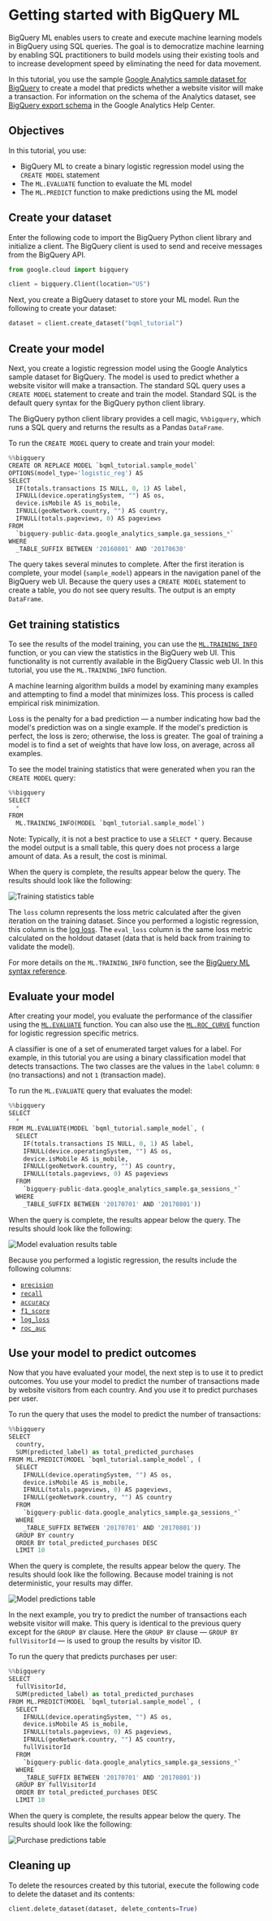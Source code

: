 
# Getting started with BigQuery ML

BigQuery ML enables users to create and execute machine learning models in BigQuery using SQL queries. The goal is to democratize machine learning by enabling SQL practitioners to build models using their existing tools and to increase development speed by eliminating the need for data movement.

In this tutorial, you use the sample [Google Analytics sample dataset for BigQuery](https://support.google.com/analytics/answer/7586738?hl=en&amp;ref_topic=3416089) to create a model that predicts whether a website visitor will make a transaction. For information on the schema of the Analytics dataset, see [BigQuery export schema](https://support.google.com/analytics/answer/3437719) in the Google Analytics Help Center.


## Objectives
In this tutorial, you use:

+ BigQuery ML to create a binary logistic regression model using the `CREATE MODEL` statement
+ The `ML.EVALUATE` function to evaluate the ML model
+ The `ML.PREDICT` function to make predictions using the ML model

## Create your dataset

Enter the following code to import the BigQuery Python client library and initialize a client. The BigQuery client is used to send and receive messages from the BigQuery API.


```python
from google.cloud import bigquery

client = bigquery.Client(location="US")
```

Next, you create a BigQuery dataset to store your ML model. Run the following to create your dataset:


```python
dataset = client.create_dataset("bqml_tutorial")
```

## Create your model

Next, you create a logistic regression model using the Google Analytics sample
dataset for BigQuery. The model is used to predict whether a
website visitor will make a transaction. The standard SQL query uses a
`CREATE MODEL` statement to create and train the model. Standard SQL is the
default query syntax for the BigQuery python client library.

The BigQuery python client library provides a cell magic,
`%%bigquery`, which runs a SQL query and returns the results as a Pandas
`DataFrame`.

To run the `CREATE MODEL` query to create and train your model:


```python
%%bigquery
CREATE OR REPLACE MODEL `bqml_tutorial.sample_model`
OPTIONS(model_type='logistic_reg') AS
SELECT
  IF(totals.transactions IS NULL, 0, 1) AS label,
  IFNULL(device.operatingSystem, "") AS os,
  device.isMobile AS is_mobile,
  IFNULL(geoNetwork.country, "") AS country,
  IFNULL(totals.pageviews, 0) AS pageviews
FROM
  `bigquery-public-data.google_analytics_sample.ga_sessions_*`
WHERE
  _TABLE_SUFFIX BETWEEN '20160801' AND '20170630'
```

The query takes several minutes to complete. After the first iteration is
complete, your model (`sample_model`) appears in the navigation panel of the
BigQuery web UI. Because the query uses a `CREATE MODEL` statement to create a
table, you do not see query results. The output is an empty `DataFrame`.

## Get training statistics

To see the results of the model training, you can use the
[`ML.TRAINING_INFO`](https://cloud.google.com/bigquery/docs/reference/standard-sql/bigqueryml-syntax-train)
function, or you can view the statistics in the BigQuery web UI. This functionality
is not currently available in the BigQuery Classic web UI.
In this tutorial, you use the `ML.TRAINING_INFO` function.

A machine learning algorithm builds a model by examining many examples and
attempting to find a model that minimizes loss. This process is called empirical
risk minimization.

Loss is the penalty for a bad prediction — a number indicating
how bad the model's prediction was on a single example. If the model's
prediction is perfect, the loss is zero; otherwise, the loss is greater. The
goal of training a model is to find a set of weights that have low
loss, on average, across all examples.

To see the model training statistics that were generated when you ran the
`CREATE MODEL` query:


```python
%%bigquery
SELECT
  *
FROM
  ML.TRAINING_INFO(MODEL `bqml_tutorial.sample_model`)
```

Note: Typically, it is not a best practice to use a `SELECT *` query. Because the model output is a small table, this query does not process a large amount of data. As a result, the cost is minimal.

When the query is complete, the results appear below the query. The results should look like the following:

![Training statistics table](../tutorials/bigquery/resources/training-statistics.png)

The `loss` column represents the loss metric calculated after the given iteration
on the training dataset. Since you performed a logistic regression, this column
is the [log loss](https://en.wikipedia.org/wiki/Cross_entropy#Cross-entropy_error_function_and_logistic_regression).
The `eval_loss` column is the same loss metric calculated on
the holdout dataset (data that is held back from training to validate the model).

For more details on the `ML.TRAINING_INFO` function, see the
[BigQuery ML syntax reference](https://cloud.google.com/bigquery/docs/reference/standard-sql/bigqueryml-syntax-train).

## Evaluate your model

After creating your model, you evaluate the performance of the classifier using
the [`ML.EVALUATE`](https://cloud.google.com/bigquery/docs/reference/standard-sql/bigqueryml-syntax-evaluate)
function. You can also use the [`ML.ROC_CURVE`](https://cloud.google.com/bigquery/docs/reference/standard-sql/bigqueryml-syntax-roc)
function for logistic regression specific metrics.

A classifier is one of a set of enumerated target values for a label. For
example, in this tutorial you are using a binary classification model that
detects transactions. The two classes are the values in the `label` column:
`0` (no transactions) and not `1` (transaction made).

To run the `ML.EVALUATE` query that evaluates the model:


```python
%%bigquery
SELECT
  *
FROM ML.EVALUATE(MODEL `bqml_tutorial.sample_model`, (
  SELECT
    IF(totals.transactions IS NULL, 0, 1) AS label,
    IFNULL(device.operatingSystem, "") AS os,
    device.isMobile AS is_mobile,
    IFNULL(geoNetwork.country, "") AS country,
    IFNULL(totals.pageviews, 0) AS pageviews
  FROM
    `bigquery-public-data.google_analytics_sample.ga_sessions_*`
  WHERE
    _TABLE_SUFFIX BETWEEN '20170701' AND '20170801'))
```

When the query is complete, the results appear below the query. The
results should look like the following:

![Model evaluation results table](../tutorials/bigquery/resources/model-evaluation.png)

Because you performed a logistic regression, the results include the following
columns:

+ [`precision`](https://developers.google.com/machine-learning/glossary/#precision)
+ [`recall`](https://developers.google.com/machine-learning/glossary/#recall)
+ [`accuracy`](https://developers.google.com/machine-learning/glossary/#accuracy)
+ [`f1_score`](https://en.wikipedia.org/wiki/F1_score)
+ [`log_loss`](https://developers.google.com/machine-learning/glossary/#Log_Loss)
+ [`roc_auc`](https://developers.google.com/machine-learning/glossary/#AUC)


## Use your model to predict outcomes

Now that you have evaluated your model, the next step is to use it to predict
outcomes. You use your model to predict the number of transactions made by
website visitors from each country. And you use it to predict purchases per user.

To run the query that uses the model to predict the number of transactions:


```python
%%bigquery
SELECT
  country,
  SUM(predicted_label) as total_predicted_purchases
FROM ML.PREDICT(MODEL `bqml_tutorial.sample_model`, (
  SELECT
    IFNULL(device.operatingSystem, "") AS os,
    device.isMobile AS is_mobile,
    IFNULL(totals.pageviews, 0) AS pageviews,
    IFNULL(geoNetwork.country, "") AS country
  FROM
    `bigquery-public-data.google_analytics_sample.ga_sessions_*`
  WHERE
    _TABLE_SUFFIX BETWEEN '20170701' AND '20170801'))
  GROUP BY country
  ORDER BY total_predicted_purchases DESC
  LIMIT 10
```

When the query is complete, the results appear below the query. The
results should look like the following. Because model training is not
deterministic, your results may differ.

![Model predictions table](../tutorials/bigquery/resources/transaction-predictions.png)

In the next example, you try to predict the number of transactions each website
visitor will make. This query is identical to the previous query except for the
`GROUP BY` clause. Here the `GROUP BY` clause — `GROUP BY fullVisitorId`
— is used to group the results by visitor ID.

To run the query that predicts purchases per user:


```python
%%bigquery
SELECT
  fullVisitorId,
  SUM(predicted_label) as total_predicted_purchases
FROM ML.PREDICT(MODEL `bqml_tutorial.sample_model`, (
  SELECT
    IFNULL(device.operatingSystem, "") AS os,
    device.isMobile AS is_mobile,
    IFNULL(totals.pageviews, 0) AS pageviews,
    IFNULL(geoNetwork.country, "") AS country,
    fullVisitorId
  FROM
    `bigquery-public-data.google_analytics_sample.ga_sessions_*`
  WHERE
    _TABLE_SUFFIX BETWEEN '20170701' AND '20170801'))
  GROUP BY fullVisitorId
  ORDER BY total_predicted_purchases DESC
  LIMIT 10
```

When the query is complete, the results appear below the query. The
results should look like the following:

![Purchase predictions table](../tutorials/bigquery/resources/purchase-predictions.png)

## Cleaning up

To delete the resources created by this tutorial, execute the following code to delete the dataset and its contents:


```python
client.delete_dataset(dataset, delete_contents=True)
```
